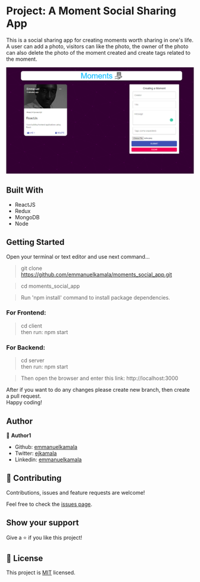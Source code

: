 # Project: A Moment Social Sharing App

This is a social sharing app for creating moments worth sharing in one's life. A user can add a photo, visitors can like the photo, the owner of the photo can also delete the photo of the moment created and create tags related to the moment.

![screenshot](./images/homepage.png)<br />


## Built With

- ReactJS
- Redux
- MongoDB
- Node


## Getting Started

Open your terminal or text editor and use next command...

> git clone https://github.com/emmanuelkamala/moments_social_app.git

> cd moments_social_app

> Run 'npm install' command to install package dependencies.

### For Frontend: 
> cd client <br />
> then run: npm start

### For Backend: 
> cd server <br />
> then run: npm start


> Then open the browser and enter this link:
http://localhost:3000

After if you want to do any changes please create new branch, then create a pull request.<br />
Happy coding!


## Author

👤 **Author1**

- Github: [emmanuelkamala](https://github.com/emmanuelkamala)
- Twitter: [ejkamala](https://twitter.com/ejkamala)
- Linkedin: [emmanuelkamala](https://linkedin.com/in/emmanuelkamala)

## 🤝 Contributing

Contributions, issues and feature requests are welcome!

Feel free to check the [issues page](issues/).

## Show your support

Give a ⭐️ if you like this project!

## 📝 License

This project is [MIT](lic.url) licensed.
